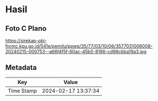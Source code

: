 # Hasil

## Foto C Plano

https://sirekap-obj-formc.kpu.go.id/541e/pemilu/ppwp/35/77/03/10/06/3577031006008-20240215-000753--a66f4f5f-60ac-45b5-8186-cd98cbba19a3.jpg


## Metadata

| Key        | Value               |
| ---------- | ------------------- |
| Time Stamp | 2024-02-17 13:37:34 |



